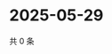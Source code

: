 # 2025-05-29

共 0 条

<!-- BEGIN ZHIHUQUESTIONS -->
<!-- 最后更新时间 Thu May 29 2025 12:16:56 GMT+0800 (China Standard Time) -->

<!-- END ZHIHUQUESTIONS -->
